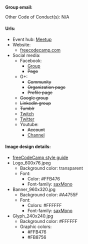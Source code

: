 **Group email:** 

Other Code of Conduct(s): N/A 

#### Urls:
  - Event hub: [Meetup](https://www.meetup.com/FreeCodeCampOKC)
  - Website:
    - [freecodecamp.com](https://www.freecodecamp.com)
  - Social media:
    - Facebook:
      - [Group](https://www.facebook.com/groups/free.code.camp.oklahoma.city/)
      - ~~Page~~
    - G+:
      - ~~Community~~
      - ~~Organization page~~
      - ~~Profile page~~
    - ~~Google group~~
    - ~~LinkedIn group~~
    - ~~Tumblr~~
    - [Twitch](https://www.twitch.tv/fccokc)
    - [Twitter](https://twitter.com/FreeCodeCampOKC)
    - Youtube:
      - ~~Account~~
      - [Channel](https://www.youtube.com/channel/UC8hCTycBWI08Ro_Z23yDY_Q)

#### Image design details:
- [freeCodeCamp style guide](https://freecodecamp.github.io/design-style-guide/)
- Logo_600x76.jpeg
  - Background color: transparent
  - Font:
    - Color: #FFB476
    - Font-family: [saxMono](http://www.dafont.com/saxmono.font)
- Banner_960x320.jpg
  - Background color: #A4755F
  - Font:
    - Colors: #FFFFFF
    - Font-family: [saxMono](http://www.dafont.com/saxmono.font)
- Glyph_240x240.jpg
  - Background color: #FFFFFF
  - Graphic colors:
    - #FFB476
    - #FB8756